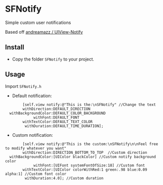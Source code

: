 SFNotify
=============

Simple custom user notifications

Based off [andreamazz / UIView-Notify](https://github.com/andreamazz/UIView-Notify)

Install
--------------------
* Copy the folder ```SFNotify``` to your project.

Usage
--------------------
Import ```SFNotify.h```

* Default notification:

```		objc
	    [self.view notify:@"This is the:\nSFNotify" //Change the text
        withDirection:DEFAULT_DIRECTION
  withBackgroundColor:DEFAULT_COLOR_BACKGROUND
             withFont:DEFAULT_FONT
        withTextColor:DEFAULT_TEXT_COLOR
         withDuration:DEFAULT_TIME_DURATION];
```

* Custom notification:

```		objc
        [self.view notify:@"This is the custom:\nSFNotify\n\nFeel free to modify whatever you want"
        withDirection:DIRECTION_BOTTOM_TO_TOP  //Custom direction
  withBackgroundColor:[UIColor blackColor] //Custom notify background color
             withFont:[UIFont systemFontOfSize:18] //Custom font
        withTextColor:[UIColor colorWithRed:1 green:.98 blue:0.09 alpha:1] //Custom font color
         withDuration:4.0]; //Custom duration
```
